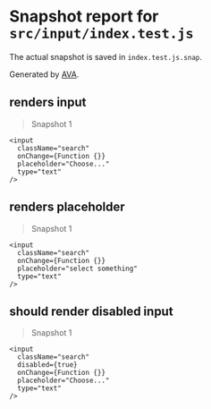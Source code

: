 # Snapshot report for `src/input/index.test.js`

The actual snapshot is saved in `index.test.js.snap`.

Generated by [AVA](https://ava.li).

## renders input

> Snapshot 1

    <input
      className="search"
      onChange={Function {}}
      placeholder="Choose..."
      type="text"
    />

## renders placeholder

> Snapshot 1

    <input
      className="search"
      onChange={Function {}}
      placeholder="select something"
      type="text"
    />

## should render disabled input

> Snapshot 1

    <input
      className="search"
      disabled={true}
      onChange={Function {}}
      placeholder="Choose..."
      type="text"
    />
